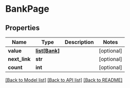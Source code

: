 # BankPage

## Properties
Name | Type | Description | Notes
------------ | ------------- | ------------- | -------------
**value** | [**list[Bank]**](Bank.md) |  | [optional] 
**next_link** | **str** |  | [optional] 
**count** | **int** |  | [optional] 

[[Back to Model list]](../README.md#documentation-for-models) [[Back to API list]](../README.md#documentation-for-api-endpoints) [[Back to README]](../README.md)


